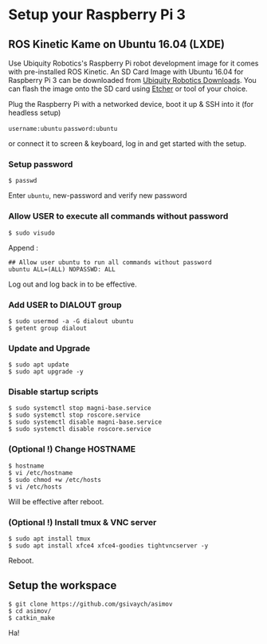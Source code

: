 # Setup your Raspberry Pi 3

## ROS Kinetic Kame on Ubuntu 16.04 (LXDE)
Use Ubiquity Robotics's Raspberry Pi robot development image for it comes with pre-installed ROS Kinetic.
An SD Card Image with Ubuntu 16.04 for Raspberry Pi 3 can be downloaded from [Ubiquity Robotics Downloads](https://downloads.ubiquityrobotics.com/).
You can flash the image onto the SD card using [Etcher](https://www.balena.io/etcher/) or tool of your choice.

Plug the Raspberry Pi with a networked device, boot it up & SSH into it (for headless setup)

`username:ubuntu`
`password:ubuntu`

or connect it to screen & keyboard, log in and get started with the setup.

### Setup password
	$ passwd
Enter `ubuntu`, new-password and verify new password

### Allow USER to execute all commands without password
	$ sudo visudo
Append :

	## Allow user ubuntu to run all commands without password
	ubuntu ALL=(ALL) NOPASSWD: ALL

Log out and log back in to be effective.

### Add USER to DIALOUT group
	$ sudo usermod -a -G dialout ubuntu
	$ getent group dialout

### Update and Upgrade
	$ sudo apt update
	$ sudo apt upgrade -y

### Disable startup scripts
	$ sudo systemctl stop magni-base.service
	$ sudo systemctl stop roscore.service
	$ sudo systemctl disable magni-base.service
	$ sudo systemctl disable roscore.service

### (Optional !) Change HOSTNAME
	$ hostname
	$ vi /etc/hostname
	$ sudo chmod +w /etc/hosts
	$ vi /etc/hosts
Will be effective after reboot.

### (Optional !) Install tmux & VNC server
	$ sudo apt install tmux
	$ sudo apt install xfce4 xfce4-goodies tightvncserver -y
Reboot.

## Setup the workspace
	$ git clone https://github.com/gsivaych/asimov
	$ cd asimov/
	$ catkin_make
Ha!
